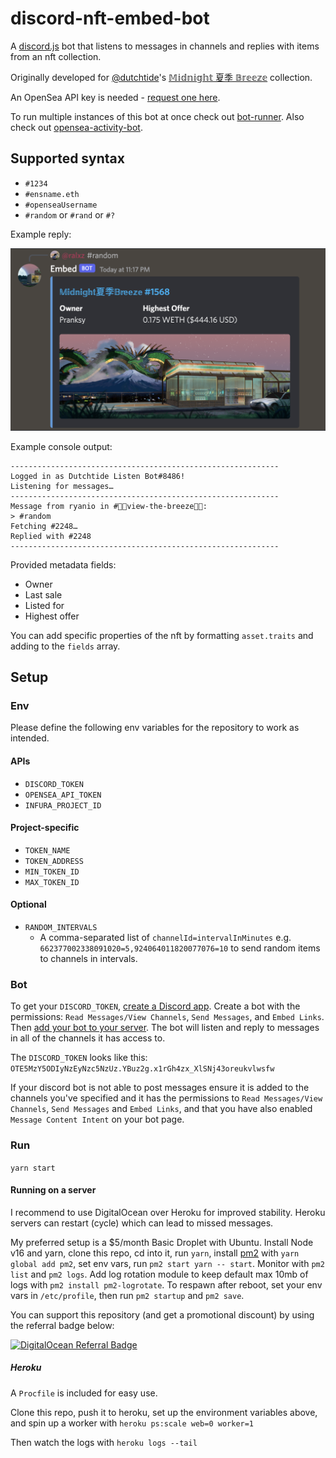 # discord-nft-embed-bot

A [discord.js](https://discord.js.org/) bot that listens to messages in channels and replies with items from an nft collection.

Originally developed for [@dutchtide](https://twitter.com/dutchtide)'s [𝕄𝕚𝕕𝕟𝕚𝕘𝕙𝕥 夏季 𝔹𝕣𝕖𝕖𝕫𝕖](https://opensea.io/collection/midnightbreeze) collection.

An OpenSea API key is needed - [request one here](https://docs.opensea.io/reference/request-an-api-key).

To run multiple instances of this bot at once check out [bot-runner](https://github.com/ryanio/bot-runner). Also check out [opensea-activity-bot](https://github.com/ryanio/opensea-activity-bot).

## Supported syntax

- `#1234`
- `#ensname.eth`
- `#openseaUsername`
- `#random` or `#rand` or `#?`

Example reply:

![Example bot reply](./example.png)

Example console output:

```
------------------------------------------------------------
Logged in as Dutchtide Listen Bot#8486!
Listening for messages…
------------------------------------------------------------
Message from ryanio in #🌴🎐view-the-breeze🎐🌴:
> #random
Fetching #2248…
Replied with #2248
------------------------------------------------------------
```

Provided metadata fields:

- Owner
- Last sale
- Listed for
- Highest offer

You can add specific properties of the nft by formatting `asset.traits` and adding to the `fields` array.

## Setup

### Env

Please define the following env variables for the repository to work as intended.

#### APIs

- `DISCORD_TOKEN`
- `OPENSEA_API_TOKEN`
- `INFURA_PROJECT_ID`

#### Project-specific

- `TOKEN_NAME`
- `TOKEN_ADDRESS`
- `MIN_TOKEN_ID`
- `MAX_TOKEN_ID`

#### Optional

- `RANDOM_INTERVALS`
  - A comma-separated list of `channelId=intervalInMinutes` e.g. `662377002338091020=5,924064011820077076=10` to send random items to channels in intervals.

### Bot

To get your `DISCORD_TOKEN`, [create a Discord app](https://discord.com/developers/applications). Create a bot with the permissions: `Read Messages/View Channels`, `Send Messages`, and `Embed Links`. Then [add your bot to your server](https://discordjs.guide/preparations/adding-your-bot-to-servers.html#bot-invite-links). The bot will listen and reply to messages in all of the channels it has access to.

The `DISCORD_TOKEN` looks like this: `OTE5MzY5ODIyNzEyNzc5NzUz.YBuz2g.x1rGh4zx_XlSNj43oreukvlwsfw`

If your discord bot is not able to post messages ensure it is added to the channels you've specified and it has the permissions to `Read Messages/View Channels`, `Send Messages` and `Embed Links`, and that you have also enabled `Message Content Intent` on your bot page.

### Run

`yarn start`

#### Running on a server

I recommend to use DigitalOcean over Heroku for improved stability. Heroku servers can restart (cycle) which can lead to missed messages.

My preferred setup is a $5/month Basic Droplet with Ubuntu. Install Node v16 and yarn, clone this repo, cd into it, run `yarn`, install [pm2](https://pm2.keymetrics.io/) with `yarn global add pm2`, set env vars, run `pm2 start yarn -- start`. Monitor with `pm2 list` and `pm2 logs`. Add log rotation module to keep default max 10mb of logs with `pm2 install pm2-logrotate`. To respawn after reboot, set your env vars in `/etc/profile`, then run `pm2 startup` and `pm2 save`.

You can support this repository (and get a promotional discount) by using the referral badge below:

[![DigitalOcean Referral Badge](https://web-platforms.sfo2.digitaloceanspaces.com/WWW/Badge%203.svg)](https://www.digitalocean.com/?refcode=3f8c76216510&utm_campaign=Referral_Invite&utm_medium=Referral_Program&utm_source=badge)

##### Heroku

A `Procfile` is included for easy use.

Clone this repo, push it to heroku, set up the environment variables above, and spin up a worker with `heroku ps:scale web=0 worker=1`

Then watch the logs with `heroku logs --tail`
